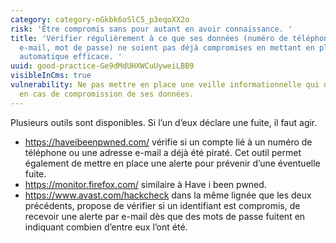 ```yaml
---
category: category-nGkbk6oSlC5_p3eqoXX2o
risk: 'Être compromis sans pour autant en avoir connaissance. '
title: 'Vérifier régulièrement à ce que ses données (numéro de téléphone, adresse
  e-mail, mot de passe) ne soient pas déjà compromises en mettant en place une veille
  automatique efficace. '
uuid: good-practice-Ge9dMdUHXWCuUyweiLBB9
visibleInCms: true
vulnerability: Ne pas mettre en place une veille informationnelle qui nous alerte
  en cas de compromission de ses données.
---
```


Plusieurs outils sont disponibles. Si l’un d’eux déclare une fuite, il faut agir. 

* <https://haveibeenpwned.com/> vérifie si un compte lié à un numéro de téléphone ou une adresse e-mail a déjà été piraté. Cet outil permet également de mettre en place une alerte pour prévenir d’une éventuelle fuite. 
* <https://monitor.firefox.com/> similaire à Have i been pwned.
* <https://www.avast.com/hackcheck> dans la même lignée que les deux précédents, propose de vérifier si un identifiant est compromis, de recevoir une alerte par e-mail dès que des mots de passe fuitent en indiquant combien d’entre eux l’ont été.